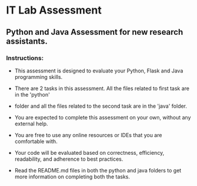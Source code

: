 # IT Lab Assessment
## Python and Java Assessment for new research assistants.

### Instructions:

 * This assessment is designed to evaluate your Python, Flask and Java programming skills.

 * There are 2 tasks in this assessment. All the files related to first task are in the 'python' 

 * folder and all the files related to the second task are in the 'java' folder.

 * You are expected to complete this assessment on your own, without any external help.

 * You are free to use any online resources or IDEs that you are comfortable with.

 * Your code will be evaluated based on correctness, efficiency, readability, and adherence to best practices.

 * Read the README.md files in both the python and java folders to get more information on completing both the tasks. 
